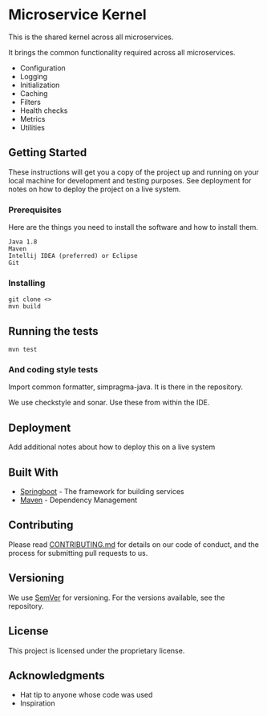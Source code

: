 # Microservice Kernel

This is the shared kernel across all microservices.

It brings the common functionality required across all microservices.

* Configuration
* Logging
* Initialization
* Caching
* Filters
* Health checks
* Metrics
* Utilities

## Getting Started

These instructions will get you a copy of the project up and running on your local machine for development and testing purposes. See deployment for notes on how to deploy the project on a live system.

### Prerequisites

Here are the things you need to install the software and how to install them.

```
Java 1.8
Maven
Intellij IDEA (preferred) or Eclipse
Git
```

### Installing


```
git clone <>
mvn build
```


## Running the tests

```
mvn test
```

### And coding style tests

Import common formatter, simpragma-java. It is there in the repository.

We use checkstyle and sonar. Use these from within the IDE.

## Deployment

Add additional notes about how to deploy this on a live system

## Built With

* [Springboot]() - The framework for building services
* [Maven](https://maven.apache.org/) - Dependency Management

## Contributing

Please read [CONTRIBUTING.md](CONTRIBUTING.md) for details on our code of conduct, and the process for submitting pull requests to us.

## Versioning

We use [SemVer](http://semver.org/) for versioning. For the versions available, see the repository.

## License

This project is licensed under the proprietary license.

## Acknowledgments

* Hat tip to anyone whose code was used
* Inspiration
